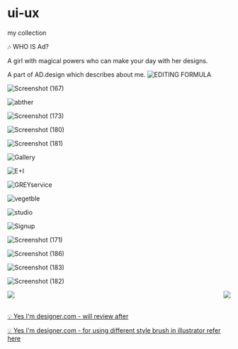# ui-ux
my collection

🎶 WHO IS Ad?

A girl with magical powers who can make your day with her designs.

A part of AD.design which describes about me.
![EDITING FORMULA](https://user-images.githubusercontent.com/90051406/209541734-0736039f-7c1c-4f23-bb74-6e4722dc073b.png)

![Screenshot (167)](https://user-images.githubusercontent.com/90051406/209538701-361c6ae0-a8f9-4e4c-bf33-ed3f1e43df10.png)

![abther](https://user-images.githubusercontent.com/90051406/209538166-4a4d1ce6-65d2-4fd0-a8f0-499eb0dac673.png)

![Screenshot (173)](https://user-images.githubusercontent.com/90051406/209538058-c06e6a0d-5357-407f-89ed-0fef1e04290e.png)

![Screenshot (180)](https://user-images.githubusercontent.com/90051406/209538443-fd52434e-084b-4ef6-a564-71cf4a67515b.png)

![Screenshot (181)](https://user-images.githubusercontent.com/90051406/209538587-343ff96f-1be7-43ab-9062-130db3ab9351.png)

![Gallery](https://user-images.githubusercontent.com/90051406/209537983-0f48d72f-0544-4c6d-9d0e-a05f9113a75a.png)

![E+I](https://user-images.githubusercontent.com/90051406/209537909-db8e2e01-e094-45c1-ada2-7c106ac93701.png)

![GREYservice](https://user-images.githubusercontent.com/90051406/209539882-a4f63947-33f3-4a23-8727-9d3003faee9c.png)

![vegetble](https://user-images.githubusercontent.com/90051406/209537434-0aa9393e-2be8-4bed-b766-37325dab735e.png)

![studio](https://user-images.githubusercontent.com/90051406/209537397-1f2c3f36-d022-4982-84db-82033118c58c.png)

![Signup](https://user-images.githubusercontent.com/90051406/209537261-50750b1a-55e2-4429-a80b-3e567246e904.png)

![Screenshot (171)](https://user-images.githubusercontent.com/90051406/209538906-bca1d41c-5bba-4a63-a2c9-68a38b805556.png)

![Screenshot (186)](https://user-images.githubusercontent.com/90051406/209539691-16924605-43f3-454a-ac7f-e1e1483e4fd1.png)


![Screenshot (183)](https://user-images.githubusercontent.com/90051406/209539259-6415abbd-8763-4ccc-9d8a-54aed36c9ad1.png)

![Screenshot (182)](https://user-images.githubusercontent.com/90051406/209538832-a4cc449e-5ddd-4fd0-9b0f-301b1f4e359d.png)

 
<tr>
<td><img align="left"  src="https://user-images.githubusercontent.com/90051406/209539992-b66874e6-4c80-4f74-ab7a-572e7069a059.png" /></td>
<td><img align="right" src="https://user-images.githubusercontent.com/90051406/209540416-9f7a9733-b438-460c-b888-ad0b097e4a00.png" />
</td></tr></table>

<br> <br>
<p><a href="https://yesimadesigner.com/blog/?utm_source=youtube.com&utm_medium=referral&utm_campaign=theory&utm_content=get-better-at-composition">💡 Yes I'm designer.com - will review after</a></p>
<p><a href="https://yesimadesigner.com/custom-brushes/">💡 Yes I'm designer.com - for using different style brush in illustrator refer here</a></p>
</br> 
 
